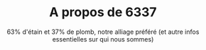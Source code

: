 ---
title: "A propos de 6337"
subtitle: "63% d'étain et 37% de plomb, notre alliage préféré (et autre infos essentielles sur qui nous sommes)"
layout: 'layouts/about.njk'
permalink: "a-propos-de-6337/"
jsfile: ["../js/navbarmanagement.js" ]
---